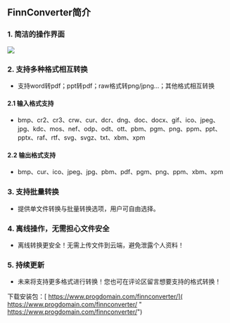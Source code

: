## FinnConverter简介
### 1. 简洁的操作界面
[![](https://s2.loli.net/2024/05/13/mYGTZoc6S7gfrIi.jpg)](https://s2.loli.net/2024/05/13/mYGTZoc6S7gfrIi.jpg)
### 2. 支持多种格式相互转换
- 支持word转pdf；ppt转pdf；raw格式转png/jpng...；其他格式相互转换
#### 2.1 输入格式支持
- bmp、cr2、cr3、crw、cur、dcr、dng、doc、docx、gif、ico、jpeg、jpg、kdc、mos、nef、odp、odt、ott、pbm、pgm、png、ppm、ppt、pptx、raf、rtf、svg、svgz、txt、xbm、xpm
#### 2.2 输出格式支持
- bmp、cur、ico、jpeg、jpg、pbm、pdf、pgm、png、ppm、xbm、xpm
### 3. 支持批量转换
- 提供单文件转换与批量转换选项，用户可自由选择。
### 4. 离线操作，无需担心文件安全
- 离线转换更安全！无需上传文件到云端，避免泄露个人资料！
### 5. 持续更新
- 未来将支持更多格式进行转换！您也可在评论区留言想要支持的格式转换！

下载安装包：[ https://www.progdomain.com/finnconverter/]( https://www.progdomain.com/finnconverter/ " https://www.progdomain.com/finnconverter/")